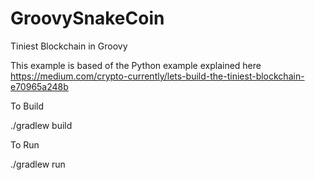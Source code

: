 # GroovySnakeCoin
Tiniest Blockchain in Groovy

This example is based of the Python example explained here
https://medium.com/crypto-currently/lets-build-the-tiniest-blockchain-e70965a248b

To Build

./gradlew build

To Run

./gradlew run